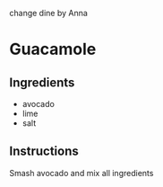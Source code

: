change dine by Anna
# Guacamole
## Ingredients
* avocado
* lime
* salt
## Instructions
Smash avocado and mix all ingredients
